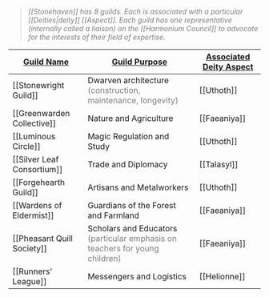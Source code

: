 > <span style="color:rgb(125, 125, 125)">_[[Stonehaven]] has 8 guilds. Each is associated with a particular [[Deities|deity]] [[Aspect]]. Each guild has one representative <span style="color:rgb(125, 125, 125)">(internally called a liaison)</span> on the [[Harmonium Council]] to advocate for the interests of their field of expertise._</span>

| <u>Guild Name</u>          | <u>Guild Purpose</u>                                                                                                      | <u>Associated Deity Aspect</u> |
| -------------------------- | ------------------------------------------------------------------------------------------------------------------------- | ------------------------------ |
| [[Stonewright Guild]]      | Dwarven architecture <span style="color:rgb(125, 125, 125)">(construction, maintenance, longevity)</span>                 | [[Uthoth]]                     |
| [[Greenwarden Collective]] | Nature and Agriculture                                                                                                    | [[Faeaniya]]                   |
| [[Luminous Circle]]        | Magic Regulation and Study                                                                                                | [[Uthoth]]                     |
| [[Silver Leaf Consortium]] | Trade and Diplomacy                                                                                                       | [[Talasyl]]                    |
| [[Forgehearth Guild]]      | Artisans and Metalworkers                                                                                                 | [[Uthoth]]                     |
| [[Wardens of Eldermist]]   | Guardians of the Forest and Farmland                                                                                      | [[Faeaniya]]                   |
| [[Pheasant Quill Society]] | Scholars and Educators <span style="color:rgb(125, 125, 125)">(particular emphasis on teachers for young children)</span> | [[Faeaniya]]                   |
| [[Runners' League]]        | Messengers and Logistics                                                                                                  | [[Helionne]]                   |

